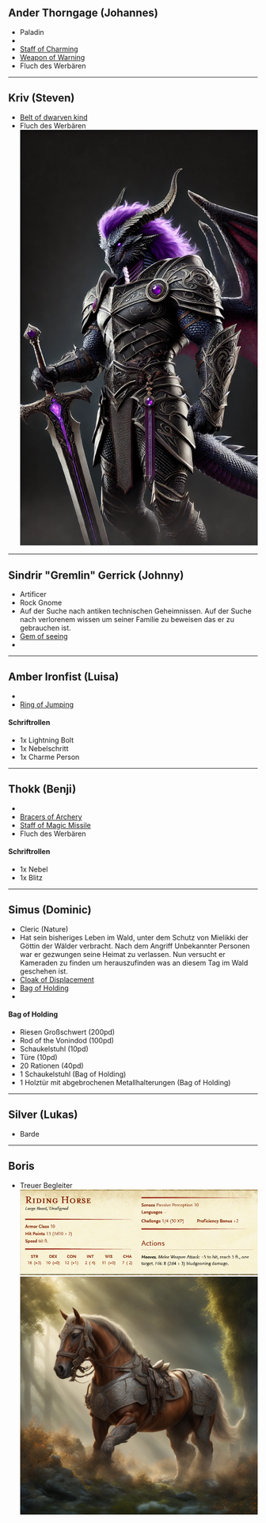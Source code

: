 ## Ander Thorngage (Johannes)
- Paladin
- 
- [Staff of Charming](Effekte/Ausrüstung#Staff%20of%20Charming) 
- [Weapon of Warning](Effekte/Ausrüstung.md#Weapon%20of%20Warning) 
- Fluch des Werbären


---
## Kriv (Steven)
- [Belt of dwarven kind](Effekte/Ausrüstung#Belt%20of%20dwarven%20kind) 
- Fluch des Werbären
![Kriv|250](Bilder/Spieler/Kriv.png)

---
## Sindrir "Gremlin" Gerrick (Johnny)
- Artificer
- Rock Gnome
- Auf der Suche nach antiken technischen Geheimnissen. Auf der Suche nach verlorenem wissen um seiner Familie zu beweisen das er zu gebrauchen ist.
- [Gem of seeing](Effekte/Ausrüstung#Gem%20of%20Seeing) 
- 
---
## Amber Ironfist (Luisa)
- 
- [Ring of Jumping](Effekte/Ausrüstung.md#Ring%20of%20Jumping) 
#### Schriftrollen
- 1x Lightning Bolt
- 1x Nebelschritt
- 1x Charme Person

---
## Thokk (Benji)
- 
- [Bracers of Archery](Effekte/Ausrüstung.md#Bracers%20of%20Archery) 
- [Staff of Magic Missile](Effekte/Ausrüstung#Staff%20of%20Magic%20Missile) 
- Fluch des Werbären
#### Schriftrollen
- 1x Nebel
- 1x Blitz

---
## Simus (Dominic)
- Cleric (Nature)
- Hat sein bisheriges Leben im Wald, unter dem Schutz von Mielikki der Göttin der Wälder verbracht. Nach dem Angriff Unbekannter Personen war er gezwungen seine Heimat zu verlassen. Nun versucht er Kameraden zu finden um herauszufinden was an diesem Tag im Wald geschehen ist.
- [Cloak of Displacement](Effekte/Ausrüstung.md#Cloak%20of%20Displacement) 
- [Bag of Holding](Effekte/Ausrüstung#Bag%20of%20Holding) 
- 
#### Bag of Holding
- Riesen Großschwert (200pd)
- Rod of the Vonindod (100pd)
- Schaukelstuhl (10pd)
- Türe (10pd)
- 20 Rationen (40pd)
- 1 Schaukelstuhl (Bag of Holding)
- 1 Holztür mit abgebrochenen Metallhalterungen (Bag of Holding)

---
## Silver (Lukas)
- Barde


---
## Boris
- Treuer Begleiter 
![](Bilder/Boris%20Stats.png)
![](Bilder/Boris.jpg)
